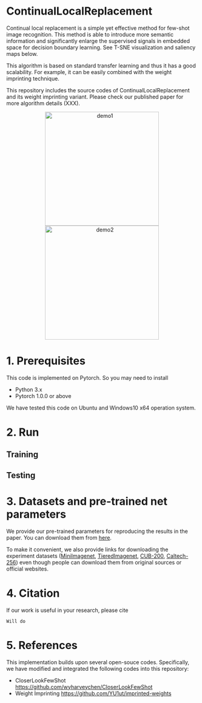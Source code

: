 # ContinualLocalReplacement
Continual local replacement is a simple yet effective method for few-shot image recognition.
This method is able to introduce more semantic information and significantly enlarge the supervised signals in embedded space for decision boundary learning. See T-SNE visualization and saliency maps below.

This algorithm is based on standard transfer learning and thus it has a good scalability.
For example, it can be easily combined with the weight imprinting technique.

This repository includes the source codes of ContinualLocalReplacement and its weight imprinting variant.
Please check our published paper for more algorithm details (XXX).

<div align="center">
<img src="https://github.com/Lecanyu/ContinualLocalReplacement/raw/master/images/tsne_visualization1.gif" height="300px" alt="demo1" >
<img src="https://github.com/Lecanyu/ContinualLocalReplacement/raw/master/images/tsne_visualization2.gif" height="300px" alt="demo2" >
</div>

# 1. Prerequisites
This code is implemented on Pytorch. 
So you may need to install
* Python 3.x
* Pytorch 1.0.0 or above

We have tested this code on Ubuntu and Windows10 x64 operation system.


# 2. Run 

Training
------------

Testing
------------


# 3. Datasets and pre-trained net parameters
We provide our pre-trained parameters for reproducing the results in the paper.
You can download them from [here](xxx).

To make it convenient, we also provide links for downloading the experiment datasets ([MiniImagenet](xxx), [TieredImagenet](xxx), [CUB-200](xxx), [Caltech-256](xxx)) even though people can download them from original sources or official websites.


# 4. Citation
If our work is useful in your research, please cite 

```
Will do
```

# 5. References
This implementation builds upon several open-souce codes.
Specifically, we have modified and integrated the following codes into this repository:

* CloserLookFewShot https://github.com/wyharveychen/CloserLookFewShot
* Weight Imprinting https://github.com/YU1ut/imprinted-weights



